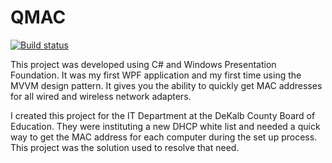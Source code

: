 QMAC
====

[![Build status](https://ci.appveyor.com/api/projects/status/dxigd9ndirm8awmy?svg=true)](https://ci.appveyor.com/project/RandomlyKnighted/qmac)


This project was developed using C# and Windows Presentation Foundation. It was my first WPF application and my first time using the MVVM design pattern. It gives you the ability to quickly get MAC addresses for all wired and wireless network adapters.

I created this project for the IT Department at the DeKalb County Board of Education. They were instituting a new DHCP white list and needed a quick way to get the MAC address for each computer during the set up process. This project was the solution used to resolve that need.
